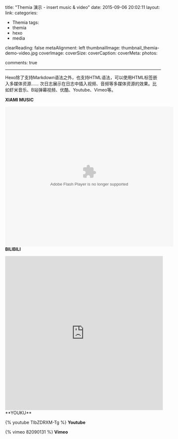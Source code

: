 title: "Themia 演示 - insert music & video"
date: 2015-09-06 20:02:11
layout: 
link: 
categories:
 - Themia
tags: 
 - themia 
 - hexo
 - media

clearReading: false
metaAlignment: left
thumbnailImage: thumbnail_themia-demo-video.jpg
coverImage: 
coverSize: 
coverCaption: 
coverMeta: 
photos:

comments: true

---
Hexo除了支持Markdown语法之外，也支持HTML语法，可以使用HTML标签嵌入多媒体资源……
次日志展示在日志中插入视频、音频等多媒体资源的效果。比如虾米音乐、B站弹幕视频、优酷、Youtube、Vimeo等。
<!-- more -->

<script type="text/javascript" src="http://www.xiami.com/widget/player-single?uid=0&sid=1769552306&mode=js"></script>
**XIAMI MUSIC**

<embed height="452" width="544" quality="high" allowfullscreen="true" type="application/x-shockwave-flash" src="http://share.acg.tv/flash.swf" flashvars="aid=736681&page=1" pluginspage="http://www.adobe.com/shockwave/download/download.cgi?P1_Prod_Version=ShockwaveFlash"></embed>
**BILIBILI**

<iframe height=498 width=510 src="http://player.youku.com/embed/XMjMyNDk5NDE2" frameborder=0 allowfullscreen></iframe>
**YOUKU**

{% youtube TIbZDRXM-Tg %}
**Youtube**

{% vimeo 82090131 %}
**Vimeo**

